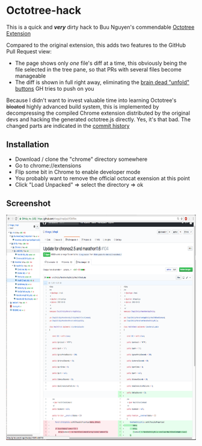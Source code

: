 # Octotree-hack

This is a quick and **_very_** dirty hack to Buu Nguyen's commendable [Octotree Extension](https://github.com/buunguyen/octotree/)

Compared to the original extension, this adds two features to the GitHub Pull Request view:

- The page shows only _one_ file's diff at a time, this obviously being the file selected in the tree pane, so that PRs with several files become manageable
- The diff is shown in full right away, eliminating the [brain dead "unfold" buttons](https://blog.github.com/2013-12-02-expanding-context-in-diffs/) GH tries to push on you

Because I didn't want to invest valuable time into learning Octotree's ~~bloated~~ highly advanced build system, this is implemented by decompressing the compiled Chrome extension distributed by the original devs and hacking the generated octotree.js directly. Yes, it's that bad. The changed parts are indicated in the [commit history](https://github.com/ppar/octotree-hack/commit/cbfed39983cb9523d230e06fe4be0cddb65c9fd1)


## Installation

- Download / clone the "chrome" directory somewhere
- Go to chrome://extensions 
- Flip some bit in Chrome to enable developer mode
- You probably want to remove the official octocat exension at this point
- Click "Load Unpacked" => select the directory => ok

## Screenshot

[<img height=600 height=800 src="octotree-hack-screenshot.png"/>](octotree-hack-screenshot.png)


